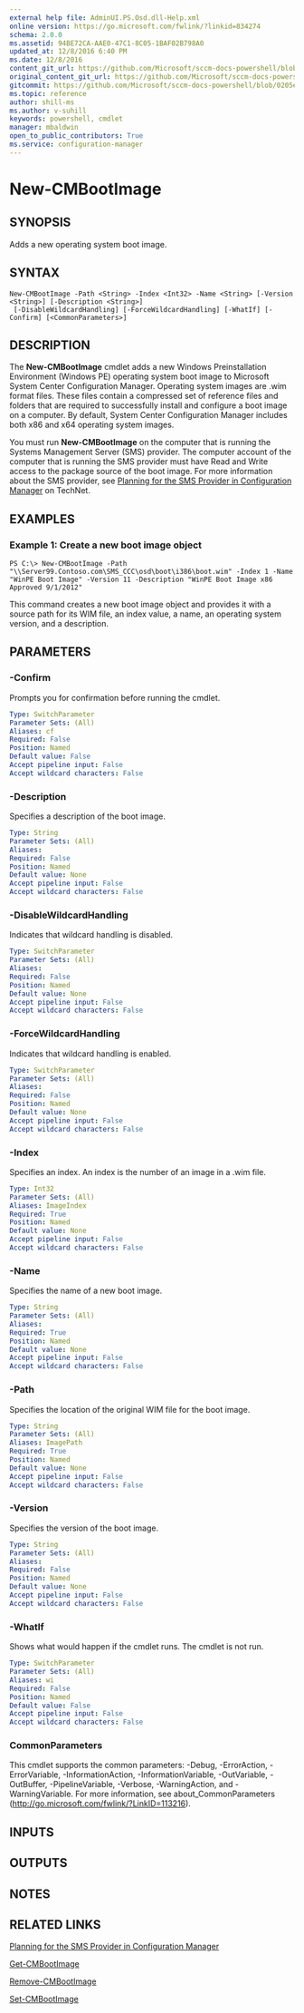 ```yaml
---
external help file: AdminUI.PS.Osd.dll-Help.xml
online version: https://go.microsoft.com/fwlink/?linkid=834274
schema: 2.0.0
ms.assetid: 94BE72CA-AAE0-47C1-8C05-1BAF02B798A0
updated_at: 12/8/2016 6:40 PM
ms.date: 12/8/2016
content_git_url: https://github.com/Microsoft/sccm-docs-powershell/blob/master/sccm-cmdlets/ConfigurationManager/vlatest/New-CMBootImage.md
original_content_git_url: https://github.com/Microsoft/sccm-docs-powershell/blob/master/sccm-cmdlets/ConfigurationManager/vlatest/New-CMBootImage.md
gitcommit: https://github.com/Microsoft/sccm-docs-powershell/blob/0205e569abecf1b4e1b2b342947b87a3691b29a5/sccm-cmdlets/ConfigurationManager/vlatest/New-CMBootImage.md
ms.topic: reference
author: shill-ms
ms.author: v-suhill
keywords: powershell, cmdlet
manager: mbaldwin
open_to_public_contributors: True
ms.service: configuration-manager
---
```


# New-CMBootImage

## SYNOPSIS
Adds a new operating system boot image.

## SYNTAX

```
New-CMBootImage -Path <String> -Index <Int32> -Name <String> [-Version <String>] [-Description <String>]
 [-DisableWildcardHandling] [-ForceWildcardHandling] [-WhatIf] [-Confirm] [<CommonParameters>]
```

## DESCRIPTION
The **New-CMBootImage** cmdlet adds a new Windows Preinstallation Environment (Windows PE) operating system boot image to Microsoft System Center Configuration Manager.
Operating system images are .wim format files.
These files contain a compressed set of reference files and folders that are required to successfully install and configure a boot image on a computer.
By default, System Center Configuration Manager includes both x86 and x64 operating system images.

You must run **New-CMBootImage** on the computer that is running the Systems Management Server (SMS) provider.
The computer account of the computer that is running the SMS provider must have Read and Write access to the package source of the boot image.
For more information about the SMS provider, see [Planning for the SMS Provider in Configuration Manager](http://go.microsoft.com/fwlink/?LinkID=263566) on TechNet.

## EXAMPLES

### Example 1: Create a new boot image object
```
PS C:\> New-CMBootImage -Path "\\Server99.Contoso.com\SMS_CCC\osd\boot\i386\boot.wim" -Index 1 -Name "WinPE Boot Image" -Version 11 -Description "WinPE Boot Image x86 Approved 9/1/2012"
```

This command creates a new boot image object and provides it with a source path for its WIM file, an index value, a name, an operating system version, and a description.

## PARAMETERS

### -Confirm
Prompts you for confirmation before running the cmdlet.

```yaml
Type: SwitchParameter
Parameter Sets: (All)
Aliases: cf
Required: False
Position: Named
Default value: False
Accept pipeline input: False
Accept wildcard characters: False
```

### -Description
Specifies a description of the boot image.

```yaml
Type: String
Parameter Sets: (All)
Aliases: 
Required: False
Position: Named
Default value: None
Accept pipeline input: False
Accept wildcard characters: False
```

### -DisableWildcardHandling
Indicates that wildcard handling is disabled.

```yaml
Type: SwitchParameter
Parameter Sets: (All)
Aliases: 
Required: False
Position: Named
Default value: None
Accept pipeline input: False
Accept wildcard characters: False
```

### -ForceWildcardHandling
Indicates that wildcard handling is enabled.

```yaml
Type: SwitchParameter
Parameter Sets: (All)
Aliases: 
Required: False
Position: Named
Default value: None
Accept pipeline input: False
Accept wildcard characters: False
```

### -Index
Specifies an index.
An index is the number of an image in a .wim file.

```yaml
Type: Int32
Parameter Sets: (All)
Aliases: ImageIndex
Required: True
Position: Named
Default value: None
Accept pipeline input: False
Accept wildcard characters: False
```

### -Name
Specifies the name of a new boot image.

```yaml
Type: String
Parameter Sets: (All)
Aliases: 
Required: True
Position: Named
Default value: None
Accept pipeline input: False
Accept wildcard characters: False
```

### -Path
Specifies the location of the original WIM file for the boot image.

```yaml
Type: String
Parameter Sets: (All)
Aliases: ImagePath
Required: True
Position: Named
Default value: None
Accept pipeline input: False
Accept wildcard characters: False
```

### -Version
Specifies the version of the boot image.

```yaml
Type: String
Parameter Sets: (All)
Aliases: 
Required: False
Position: Named
Default value: None
Accept pipeline input: False
Accept wildcard characters: False
```

### -WhatIf
Shows what would happen if the cmdlet runs.
The cmdlet is not run.

```yaml
Type: SwitchParameter
Parameter Sets: (All)
Aliases: wi
Required: False
Position: Named
Default value: False
Accept pipeline input: False
Accept wildcard characters: False
```

### CommonParameters
This cmdlet supports the common parameters: -Debug, -ErrorAction, -ErrorVariable, -InformationAction, -InformationVariable, -OutVariable, -OutBuffer, -PipelineVariable, -Verbose, -WarningAction, and -WarningVariable. For more information, see about_CommonParameters (http://go.microsoft.com/fwlink/?LinkID=113216).

## INPUTS

## OUTPUTS

## NOTES

## RELATED LINKS

[Planning for the SMS Provider in Configuration Manager](http://go.microsoft.com/fwlink/?LinkID=263566)

[Get-CMBootImage](xref:ConfigurationManager/vlatest/Get-CMBootImage.md)

[Remove-CMBootImage](xref:ConfigurationManager/vlatest/Remove-CMBootImage.md)

[Set-CMBootImage](xref:ConfigurationManager/vlatest/Set-CMBootImage.md)


